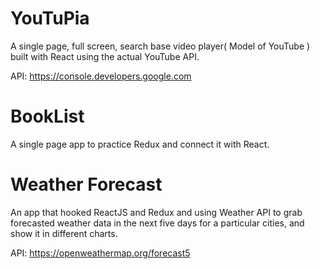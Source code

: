 # YouTuPia
A single page, full screen, search base video player( Model of YouTube ) built with React using the actual YouTube API.

API: https://console.developers.google.com 


# BookList
A single page app to practice Redux and connect it with React.

# Weather Forecast
An app that hooked ReactJS and Redux and using Weather API to grab forecasted weather data in the next five days for a particular cities, and show it in different charts.

 API: https://openweathermap.org/forecast5


